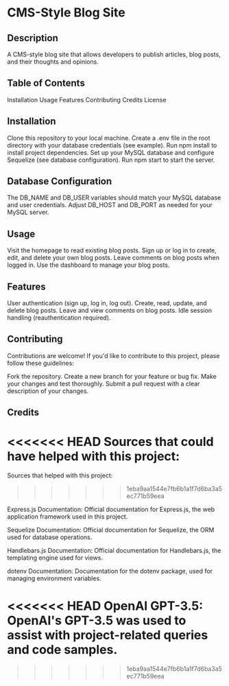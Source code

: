 # CMS-Style Blog Site

## Description

A CMS-style blog site that allows developers to publish articles, blog posts, and their thoughts and opinions.

## Table of Contents

Installation
Usage
Features
Contributing
Credits
License

## Installation

Clone this repository to your local machine.
Create a .env file in the root directory with your database credentials (see example).
Run npm install to install project dependencies.
Set up your MySQL database and configure Sequelize (see database configuration).
Run npm start to start the server.

## Database Configuration

The DB_NAME and DB_USER variables should match your MySQL database and user credentials.
Adjust DB_HOST and DB_PORT as needed for your MySQL server.

## Usage

Visit the homepage to read existing blog posts.
Sign up or log in to create, edit, and delete your own blog posts.
Leave comments on blog posts when logged in.
Use the dashboard to manage your blog posts.

## Features

User authentication (sign up, log in, log out).
Create, read, update, and delete blog posts.
Leave and view comments on blog posts.
Idle session handling (reauthentication required).

## Contributing

Contributions are welcome! If you'd like to contribute to this project, please follow these guidelines:

Fork the repository.
Create a new branch for your feature or bug fix.
Make your changes and test thoroughly.
Submit a pull request with a clear description of your changes.

## Credits

<<<<<<< HEAD
Sources that could have helped with this project:
=======
Sources that helped with this project:
>>>>>>> 1eba9aa1544e7fb6b1a1f7d6ba3a5ec771b59eea

Express.js Documentation: Official documentation for Express.js, the web application framework used in this project.

Sequelize Documentation: Official documentation for Sequelize, the ORM used for database operations.

Handlebars.js Documentation: Official documentation for Handlebars.js, the templating engine used for views.

dotenv Documentation: Documentation for the dotenv package, used for managing environment variables.

<<<<<<< HEAD
OpenAI GPT-3.5: OpenAI's GPT-3.5 was used to assist with project-related queries and code samples.
=======

>>>>>>> 1eba9aa1544e7fb6b1a1f7d6ba3a5ec771b59eea

